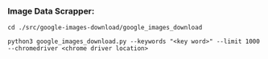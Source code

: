 ### Image Data Scrapper:
`cd ./src/google-images-download/google_images_download`

`python3 google_images_download.py --keywords "<key word>" --limit 1000 --chromedriver <chrome driver location>`
